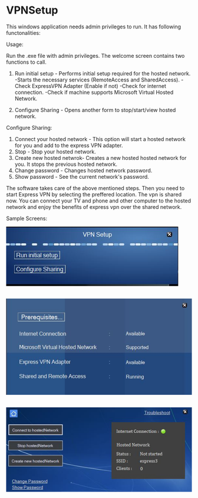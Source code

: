 # VPNSetup

This windows application needs admin privileges to run. It has following functonalities:

Usage:

Run the .exe file with admin privileges. 
The welcome screen contains two functions to call.
1. Run initial setup - Performs initial setup required for the hosted network.
 -Starts the necessary services (RemoteAccess and SharedAccess).
 -Check ExpressVPN Adapter (Enable if not)
 -Check for internet connection.
 -Check if machine supports Microsoft Virtual Hosted Network.
 
2. Configure Sharing - Opens another form to stop/start/view hosted network.

Configure Sharing:
1. Connect your hosted network - This option will start a hosted network for you and add to the express VPN adapter.
2. Stop - Stop your hosted network.
3. Create new hosted netwrok-  Creates a new hosted hosted network for you. It stops the previous hosted network.
4. Change password -  Changes hosted network password.
5. Show password - See the current network's password.

The software takes care of the above mentioned steps. Then you need to start Express VPN by selecting the preffered location.
The vpn is shared now. You can connect your TV and phone and other computer to the hosted network and enjoy the benefits of express vpn over the shared network.


Sample Screens:

![alt text](https://github.com/Soumya117/HostExpressVPN/blob/master/Welcome.JPG) <br /><br />

![alt text](https://github.com/Soumya117/HostExpressVPN/blob/master/InitialSetup.JPG) <br /><br />

![alt text](https://github.com/Soumya117/HostExpressVPN/blob/master/configureNetworkJPG.JPG) <br /><br />
